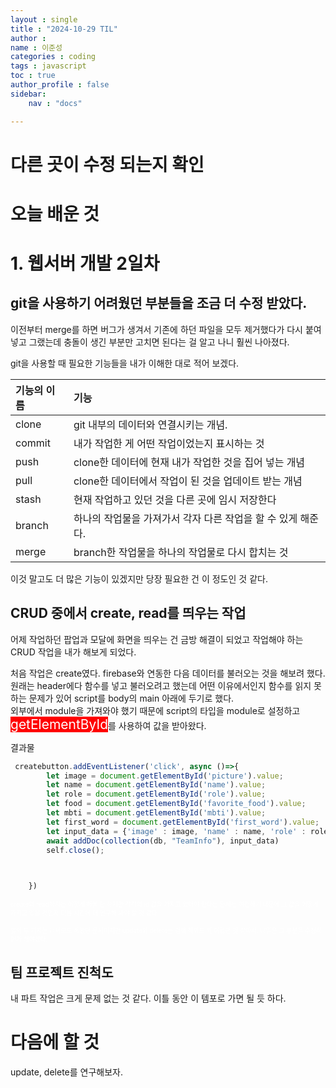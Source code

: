 ```yaml
---
layout : single
title : "2024-10-29 TIL"
author : 
name : 이준성
categories : coding
tags : javascript
toc : true
author_profile : false
sidebar:
    nav : "docs"

---
```


# 다른 곳이 수정 되는지 확인


# 오늘 배운 것 

# 1. 웹서버 개발 2일차 


## git을 사용하기 어려웠던 부분들을 조금 더 수정 받았다. <br>
이전부터 merge를 하면 버그가 생겨서 기존에 하던 파일을 모두 제거했다가 다시 붙여넣고 그랬는데 충돌이 생긴 부분만 고치면 된다는 걸 알고 나니 훨씬 나아졌다.

git을 사용할 때 필요한 기능들을 내가 이해한 대로 적어 보겠다.

|기능의 이름|기능|
|:--------------|:-----------------------|
|clone|git 내부의 데이터와 연결시키는 개념.|
|commit|내가 작업한 게 어떤 작업이었는지 표시하는 것|
|push|clone한 데이터에 현재 내가 작업한 것을 집어 넣는 개념|
|pull|clone한 데이터에서 작업이 된 것을 업데이트 받는 개념|
|stash|현재 작업하고 있던 것을 다른 곳에 임시 저장한다|
|branch|하나의 작업물을 가져가서 각자 다른 작업을 할 수 있게 해준다.|
|merge|branch한 작업물을 하나의 작업물로 다시 합치는 것|

이것 말고도 더 많은 기능이 있겠지만 당장 필요한 건 이 정도인 것 같다.

## CRUD 중에서 create, read를 띄우는 작업
어제 작업하던 팝업과 모달에 화면을 띄우는 건 금방 해결이 되었고 작업해야 하는 CRUD 작업을 내가 해보게 되었다.<br>

처음 작업은 create였다. firebase와 연동한 다음 데이터를 불러오는 것을 해보려 했다. <br>
원래는 header에다 함수를 넣고 불러오려고 했는데 어떤 이유에서인지 함수를 읽지 못하는 문제가 있어 script를 body의 main 아래에 두기로 했다.<br>
외부에서 module을 가져와야 했기 때문에 script의 타입을 module로 설정하고 <span style="color:white; background-color:red; font-size:150%">getElementById</span>를 사용하여 값을 받아왔다.<br>


결과물

```js
 createbutton.addEventListener('click', async ()=>{
        let image = document.getElementById('picture').value;
        let name = document.getElementById('name').value;
        let role = document.getElementById('role').value;
        let food = document.getElementById('favorite_food').value;
        let mbti = document.getElementById('mbti').value;
        let first_word = document.getElementById('first_word').value;
        let input_data = {'image' : image, 'name' : name, 'role' : role, 'food' : food,'mbti' : mbti, 'first_word' : first_word};
        await addDoc(collection(db, "TeamInfo"), input_data)
        self.close();


        
    })
```

<span style="color:white; font-size:70%">create와 read까지는 어떻게 해볼 만 하지만 각각의 id 값을 가지고 있어야 한다는 문제는 여전하기 때문에 그 값을 어떻게 가지고 있을 것인지 다음 시간에 더 연구해 봐야 할 것 같다.</span>

<span style="color:white; font-size:70%">앞의 두 가지는 과제로도 해봤던 문제이지만 update와 delete는 검색 해봐도 꽤 어렵던 것 같아서, 내일은 그 부분을 수정하던가 해야겠다.</span>

## 팀 프로젝트 진척도
내 파트 작업은 크게 문제 없는 것 같다. 이틀 동안 이 템포로 가면 될 듯 하다.



# 다음에 할 것
update, delete를 연구해보자.
